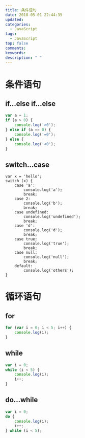 ```yaml
---
title: 条件语句
date: 2018-05-01 22:44:35
updated:
categories:
  - JavaScript
tags:
  - JavaScript
top: false
comments:
keywords:
description: " "
---
```


# 条件语句

## if...else if...else

```js
var a = 1;
if (a > 0) {
    console.log('>0');
} else if (a == 0) {
    console.log('=0');
} else {
    console.log('<0');
}
```

## switch...case

```
var x = 'hello';
switch (x) {
    case 'a':
        console.log('a');
        break;
    case 2:
        console.log('b');
        break;
    case undefined:
        console.log('undefined');
        break;
    case 'd':
        console.log('d');
        break;
    case true:
        console.log('true');
        break;
    case null:
        console.log('null');
        break;
    default:
        console.log('others');
}
```



# 循环语句

## for

```js
for (var i = 0; i < 5; i++) {
    console.log(i);
}
```

## while

```js
var i = 0;
while (i < 5) {
    console.log(i);
    i++;
}
```

## do...while

```js
var i = 0;
do {
    console.log(i);
    i++;
} while (i < 5);
```
